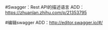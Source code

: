 #Swagger：Rest API的描述语言
ADD：https://zhuanlan.zhihu.com/p/21353795

#编辑swagger
ADD：http://editor.swagger.io/#/